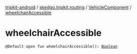 [tripkit-android](../../index.md) / [skedgo.tripkit.routing](../index.md) / [VehicleComponent](index.md) / [wheelchairAccessible](./wheelchair-accessible.md)

# wheelchairAccessible

`@Default open fun wheelchairAccessible(): `[`Boolean`](https://kotlinlang.org/api/latest/jvm/stdlib/kotlin/-boolean/index.html)